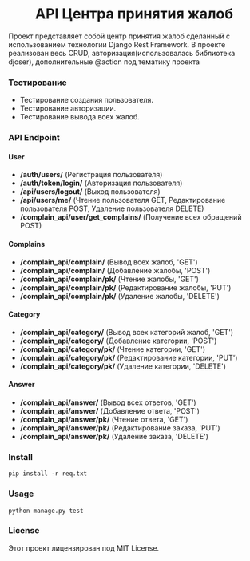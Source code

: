 <h1 align='center'>API Центра принятия жалоб</h1>

Проект представляет собой центр принятия жалоб сделанный с использованием технологии Django Rest Framework. В проекте реализован весь CRUD, авторизация(использовалась библиотека djoser), дополнительные @action под тематику проекта 

### Тестирование
* Тестирование создания пользователя.
* Тестирование авторизации.
* Тестирование вывода всех жалоб.


### API Endpoint

#### User

* **/auth/users/** (Регистрация пользователя)
* **/auth/token/login/** (Авторизация пользователя)
* **/api/users/logout/** (Выход пользователя)
* **/api/users/me/** (Чтение пользователя GET, Редактирование пользователя POST, Удаление пользователя DELETE)
* **/complain_api/user/get_complains/** (Получение всех обращений POST)
  

#### Complains

* **/complain_api/complain/** (Вывод всех жалоб, 'GET')
* **/complain_api/complain/** (Добавление жалобы, 'POST')
* **/complain_api/complain/pk/** (Чтение жалобы, 'GET')
* **/complain_api/complain/pk/** (Редактирование жалобы, 'PUT')
* **/complain_api/complain/pk/** (Удаление жалобы, 'DELETE')


#### Category

* **/complain_api/category/** (Вывод всех категорий жалоб, 'GET')
* **/complain_api/category/** (Добавление категории, 'POST')
* **/complain_api/category/pk/** (Чтение категории, 'GET')
* **/complain_api/category/pk/** (Редактирование категории, 'PUT')
* **/complain_api/category/pk/** (Удаление категории, 'DELETE')


#### Answer

* **/complain_api/answer/** (Вывод всех ответов, 'GET')
* **/complain_api/answer/** (Добавление ответа, 'POST')
* **/complain_api/answer/pk/** (Чтение ответа, 'GET')
* **/complain_api/answer/pk/** (Редактирование заказа, 'PUT')
* **/complain_api/answer/pk/** (Удаление заказа, 'DELETE')


### Install 

    pip install -r req.txt

### Usage

    python manage.py test

### License

  Этот проект лицензирован под MIT License.


    

